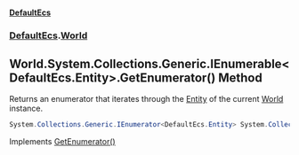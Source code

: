 #### [DefaultEcs](DefaultEcs.md 'DefaultEcs')
### [DefaultEcs](DefaultEcs.md#DefaultEcs 'DefaultEcs').[World](World.md 'DefaultEcs.World')

## World.System.Collections.Generic.IEnumerable<DefaultEcs.Entity>.GetEnumerator() Method

Returns an enumerator that iterates through the [Entity](Entity.md 'DefaultEcs.Entity') of the current [World](World.md 'DefaultEcs.World') instance.

```csharp
System.Collections.Generic.IEnumerator<DefaultEcs.Entity> System.Collections.Generic.IEnumerable<DefaultEcs.Entity>.GetEnumerator();
```

Implements [GetEnumerator()](https://docs.microsoft.com/en-us/dotnet/api/System.Collections.Generic.IEnumerable-1.GetEnumerator 'System.Collections.Generic.IEnumerable`1.GetEnumerator')